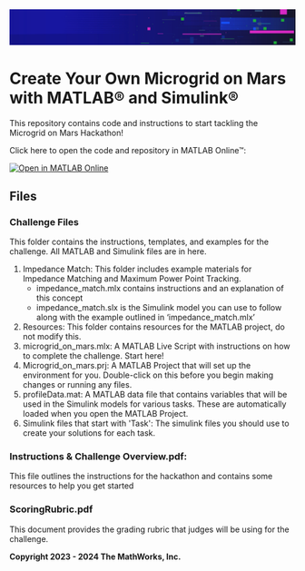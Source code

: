 <td>
<img src="Images/Hackathons Banner.jpg">
</td>

# Create Your Own Microgrid on Mars with MATLAB&reg; and Simulink&reg;
This repository contains code and instructions to start tackling the Microgrid on Mars Hackathon!

Click here to open the code and repository in MATLAB Online&trade;:

[![Open in MATLAB Online](https://www.mathworks.com/images/responsive/global/open-in-matlab-online.svg)](https://matlab.mathworks.com/open/github/v1?repo=mathworks/microgrid-on-mars-activity&file=/Challenge-Files/microgrid_on_mars.mlx)

## Files
### Challenge Files
This folder contains the instructions, templates, and examples for the challenge. All MATLAB and Simulink files are in here. 
1. Impedance Match: This folder includes example materials for Impedance Matching and Maximum Power Point Tracking.  
    - impedance_match.mlx contains instructions and an explanation of this concept 
    - impedance_match.slx is the Simulink model you can use to follow along with the example outlined in ‘impedance_match.mlx’ 
2. Resources: This folder contains resources for the MATLAB project, do not modify this. 
3. microgrid_on_mars.mlx: A MATLAB Live Script with instructions on how to complete the challenge. Start here! 
4. Microgrid_on_mars.prj: A MATLAB Project that will set up the environment for you. Double-click on this before you begin making changes or running any files.  
5. profileData.mat: A MATLAB data file that contains variables that will be used in the Simulink models for various tasks. These are automatically loaded when you open the MATLAB Project. 
6. Simulink files that start with 'Task': The simulink files you should use to create your solutions for each task.  

### Instructions & Challenge Overview.pdf: 
This file outlines the instructions for the hackathon and contains some resources to help you get started 

### ScoringRubric.pdf 
This document provides the grading rubric that judges will be using for the challenge. 

**Copyright 2023 - 2024 The MathWorks, Inc.**
